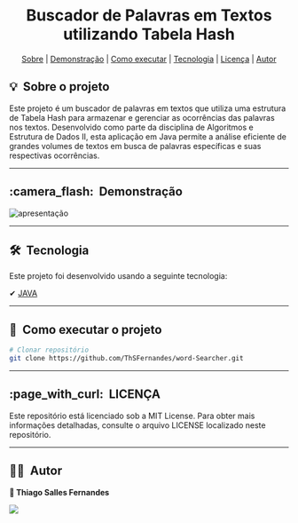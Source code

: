 <h1 align="center"> Buscador de Palavras em Textos utilizando Tabela Hash </h1>

<div align="center">
	<a href="#about">Sobre</a> |
	<a href="#demo">Demonstração</a> |
	<a href="#installation">Como executar</a> |
	<a href="#technologie">Tecnologia</a> |
	<a href="#licence">Licença</a> |
	<a href="#author">Autor</a>
</div>

<h2 id="about">💡&nbsp; Sobre o projeto</h2>
Este projeto é um buscador de palavras em textos que utiliza uma estrutura de Tabela Hash para armazenar e gerenciar as ocorrências das palavras nos textos. Desenvolvido como parte da disciplina de Algoritmos e Estrutura de Dados II, esta aplicação em Java permite a análise eficiente de grandes volumes de textos em busca de palavras específicas e suas respectivas ocorrências.

---
<h2 id="demo">:camera_flash:&nbsp; Demonstração</h2>

![apresentação](https://github.com/ThSFernandes/word-Searcher/assets/112223120/70c646e4-f8b2-4bc6-bcbd-7ebfb28ecf29)

-----

<h2 id="technologie">🛠&nbsp; Tecnologia</h2>

Este projeto foi desenvolvido usando a seguinte tecnologia:

✔ [JAVA](https://www.coursera.org/learn/orientacao-a-objetos-com-java)

---
<h2 id="installation">🚀&nbsp; Como executar o projeto</h2>

```bash
# Clonar repositório
git clone https://github.com/ThSFernandes/word-Searcher.git
```
---
<h2 id="licence">:page_with_curl:&nbsp; LICENÇA</h2>
Este repositório está licenciado sob a MIT License. Para obter mais informações detalhadas, consulte o arquivo LICENSE localizado neste repositório.

---

<h2 id="author">👨‍💻&nbsp; Autor</h2>

<b> 👤 Thiago Salles Fernandes<b>
<div style="display: inline_block">
  <a href="https://www.linkedin.com/in/thiago-salles-33a2b01ab" target="_blank"><img src="https://img.shields.io/badge/-LinkedIn-%230077B5?style=for-the-badge&logo=linkedin&logoColor=white" target="_blank"></a> 



